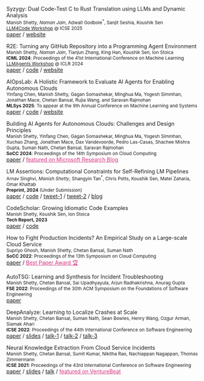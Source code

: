 <span class="pubtitle">Syzygy: Dual Code-Test C to Rust Translation using LLMs and Dynamic Analysis</span><br>
<span style="font-size:85%">
Manish Shetty<sup>*</sup>, Naman Jain<sup>*</sup>, Adwait Godbole<sup>*</sup>,
Sanjit Seshia, Koushik Sen<br>
[LLM4Code Workshop](https://llm4code.github.io/) @ ICSE 2025  </span> <br>
<a href="https://syzygy-project.github.io/assets/paper.pdf">paper</a> / 
<a href="https://syzygy-project.github.io/">website</a>

<span class="pubtitle">R2E: Turning any GitHub Repository into a Programming Agent Environment</span><br>
<span style="font-size:85%">
Manish Shetty<sup>*</sup>, Naman Jain<sup>*</sup>, 
Tianjun Zhang, King Han, Koushik Sen, Ion Stoica<br>
**ICML 2024**: Proceedings of the 41st International Conference on Machine Learning <br> 
[LLMAgents Workshop](https://llmagents.github.io/) @ ICLR 2024 </span> <br>
<a href="https://r2e.dev/pdfs/paper.pdf">paper</a> / 
<a href="https://github.com/r2e-project/r2e">code</a> /
<a href="https://r2e.dev/">website</a>

<span class="pubtitle">AIOpsLab: A Holistic Framework to Evaluate AI Agents for Enabling Autonomous Clouds<span> <br>
<span style="font-size:85%"> Yinfang Chen, Manish Shetty, Gagan Somashekar, Minghua Ma, Yogesh Simmhan, Jonathan Mace, Chetan Bansal, Rujia Wang, and Saravan Rajmohan <br>
**MLSys 2025**: To appear at the 9th Annual Conference on Machine Learning and Systems </span> <br>
<a href="https://www.microsoft.com/en-us/research/uploads/prod/2024/10/arxiv_AIOpsLab.pdf">paper</a> /
<a href="https://github.com/microsoft/AIOpsLab">code</a> /
<a href="https://microsoft.github.io/AIOpsLab/">website</a>


<span class="pubtitle">Building AI Agents for Autonomous Clouds: Challenges and Design Principles</span><br>
<span style="font-size:85%">
Manish Shetty, Yinfang Chen, Gagan Somashekar, Minghua Ma, Yogesh Simmhan, Xuchao Zhang, Jonathan Mace, Dax Vandevoorde, Pedro Las-Casas, Shachee Mishra Gupta, Suman Nath, Chetan Bansal, Saravan Rajmohan<br>
**SoCC 2024**: Proceedings of the 14th Symposium on Cloud Computing </span> <br>
<a href="https://arxiv.org/abs/2407.12165">paper</a> / <a href="https://www.microsoft.com/en-us/research/blog/research-focus-week-of-november-11-2024/"
  style="color: #D33682; "> featured on Microsoft Research Blog</a>
<!-- /  -->
<!-- <a href="https://github.com/r2e-project/r2e">code</a> / -->
<!-- <a href="https://r2e.dev/">website</a> -->



<span class="pubtitle">LM Assertions: Computational Constraints for Self-Refining LM Pipelines</span><br>
<span style="font-size:85%">Arnav Singhvi<sup>*</sup>, Manish Shetty<sup>*</sup>, Shangyin Tan<sup>*</sup>, Chris Potts,
  Koushik Sen, Matei Zaharia, Omar Khattab<br>
**Preprint, 2024** (Under Submission)</span> <br>
<a href="/pdf/preprints/lm-assert.pdf">paper</a> /
<a href="https://github.com/stanfordnlp/dspy/blob/main/dspy/primitives/assertions.py">code</a> /
<a href="https://twitter.com/lateinteraction/status/1735326551393161563">tweet-1</a> /
<a href="https://twitter.com/lateinteraction/status/1755337965751198042">tweet-2</a> /
<a href="/blog/scrivings/dspy-assertions-a-pr-reviews-pov/">blog</a>




<span class="pubtitle">CodeScholar: Growing Idiomatic Code Examples</span><br>
<span style="font-size:85%">Manish Shetty, Koushik Sen, Ion Stoica <br>
**Tech Report, 2023** </span> <br>
<a href="https://arxiv.org/abs/2312.15157">paper</a> /
<a href="https://github.com/tart-proj/codescholar">code</a>




<!-- <span class="pubtitle">Large-scale Performance Characterization of Distributed Graph Processing Frameworks</span><br>
<span style="font-size:85%">Altan Haan<sup>*</sup>, Manish Shetty<sup>*</sup><br>
technical report, 2023 </span> <br>
<a href="/pdf/preprints/graph-study.pdf">paper</a> -->
<!-- <a href="">code</a> / -->
<!-- <a href="">blog</a> -->



<span class="pubtitle">How to Fight Production Incidents? An Empirical Study on a Large-scale Cloud Service</span><br>
<span style="font-size:85%">Supriyo Ghosh, Manish Shetty, Chetan Bansal, Suman Nath <br>
  **SoCC 2022**: Proceedings of the 13th Symposium on Cloud Computing </span> <br>
<a href="https://dl.acm.org/doi/10.1145/3542929.3563482">paper</a> / <a
  href="https://twitter.com/ACMSoCC/status/1590128032886685696?s=20" style="color: #D33682; ">Best
  Paper Award 🏆</a>



<span class="pubtitle">AutoTSG: Learning and Synthesis for Incident Troubleshooting</span><br>
<span style="font-size:85%">Manish Shetty, Chetan Bansal, Sai Upadhyayula, Arjun Radhakrishna, Anurag Gupta <br>
  **FSE 2022**: Proceedings of the 30th ACM Symposium on the Foundations of Software Engineering </span> <br>
<a href="https://arxiv.org/pdf/2205.13457.pdf">paper</a>



<span class="pubtitle">DeepAnalyze: Learning to Localize Crashes at Scale</span><br>
<span style="font-size:85%">Manish Shetty, Chetan Bansal, Suman Nath, Sean Bowles, Henry Wang, Ozgur Arman, Siamak Ahari
  <br>
  **ICSE 2022**: Proceedings of the 44th International Conference on Software Engineering </span> <br>
<a href="https://arxiv.org/pdf/2109.14326.pdf">paper</a> /
<a href="/pdf/slides/DeepAnalyze_ICSE_2022.pdf">slides</a> /
<a href="https://youtu.be/UqwcSTiIP_I">talk-1</a> /
<a href="https://youtu.be/aFZni_d-Sc0">talk-2</a> /
<a href="https://youtu.be/bT5B30qAaW0">talk-3</a>




<span class="pubtitle">Neural Knowledge Extraction From Cloud Service Incidents</span><br>
<span style="font-size:85%"> Manish Shetty, Chetan Bansal, Sumit Kumar, Nikitha Rao, Nachiappan Nagappan, Thomas
  Zimmermann <br>
  **ICSE 2021**: Proceedings of the 43rd International Conference on Software Engineering </span> <br>
<a href="https://arxiv.org/abs/2007.05505">paper</a> /
<a href="pdf/slides/SoftNER_ICSE_2021.pdf">slides</a> /
<a href="https://youtu.be/nObO7Q9NlcA">talk</a> /
<a href="https://venturebeat.com/2020/07/14/microsofts-softner-ai-uses-unsupervised-learning-to-help-triage-cloud-service-outages/"
  style="color: #D33682; "> featured on VentureBeat</a>
<!-- <a href="" style="color: #D33682;">Distinguished paper award nomination </a> -->
